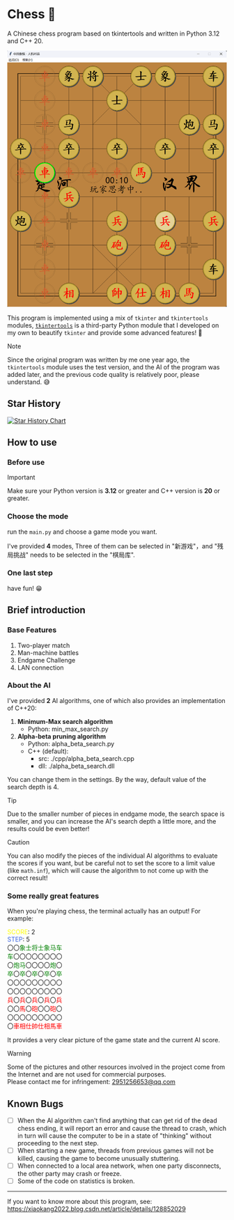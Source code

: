 # Chess 🚀

A Chinese chess program based on tkintertools and written in Python 3.12 and C++ 20.

![](./preview.png)

This program is implemented using a mix of `tkinter` and `tkintertools` modules, [`tkintertools`](https://github.com/Xiaokang2022/tkintertools) is a third-party Python module that I developed on my own to beautify `tkinter` and provide some advanced features! 🎉

> [!NOTE]  
> Since the original program was written by me one year ago, the `tkintertools` module uses the test version, and the AI of the program was added later, and the previous code quality is relatively poor, please understand. 😅

## Star History

<a href="https://star-history.com/#Xiaokang2022/Chess&Date">
 <picture>
   <source media="(prefers-color-scheme: dark)" srcset="https://api.star-history.com/svg?repos=Xiaokang2022/Chess&type=Date&theme=dark" />
   <source media="(prefers-color-scheme: light)" srcset="https://api.star-history.com/svg?repos=Xiaokang2022/Chess&type=Date" />
   <img alt="Star History Chart" src="https://api.star-history.com/svg?repos=Xiaokang2022/Chess&type=Date" />
 </picture>
</a>

## How to use

### Before use

> [!IMPORTANT]  
> Make sure your Python version is **3.12** or greater and C++ version is **20** or greater.

### Choose the mode

run the `main.py` and choose a game mode you want.

I've provided **4** modes, Three of them can be selected in "新游戏"，and "残局挑战" needs to be selected in the "棋局库".

### One last step

have fun! 😁

## Brief introduction

### Base Features

1. Two-player match
2. Man-machine battles
3. Endgame Challenge
4. LAN connection

### About the AI

I've provided **2** AI algorithms, one of which also provides an implementation of C++20:

1. **Minimum-Max search algorithm**
    - Python: min_max_search.py
2. **Alpha-beta pruning algorithm**
    - Python: alpha_beta_search.py
    - C++ (default):
        * src: ./cpp/alpha_beta_search.cpp
        * dll: ./alpha_beta_search.dll

You can change them in the settings. By the way, default value of the search depth is 4.

> [!TIP]  
> Due to the smaller number of pieces in endgame mode, the search space is smaller, and you can increase the AI's search depth a little more, and the results could be even better!

> [!CAUTION]  
> You can also modify the pieces of the individual AI algorithms to evaluate the scores if you want, but be careful not to set the score to a limit value (like `math.inf`), which will cause the algorithm to not come up with the correct result!

### Some really great features

When you're playing chess, the terminal actually has an output! For example:

<font color="yellow">SCORE</font>: 2  
<font color="royalblue">STEP</font>: 5  
〇〇<font color="green">象士将士象马车  
车</font>〇〇〇〇〇〇〇〇  
〇<font color="green">炮马</font>〇〇〇〇<font color="green">炮</font>〇  
<font color="green">卒</font>〇<font color="green">卒</font>〇<font color="green">卒</font>〇<font color="green">卒</font>〇<font color="green">卒</font>  
〇〇〇〇〇〇〇〇〇  
〇〇〇〇〇〇〇〇〇  
<font color="red">兵</font>〇<font color="red">兵</font>〇<font color="red">兵</font>〇<font color="red">兵</font>〇<font color="red">兵</font>  
〇〇<font color="red">馬</font>〇<font color="red">砲</font>〇〇<font color="red">砲</font>〇  
〇〇〇〇〇〇〇〇〇  
〇<font color="red">車相仕帥仕相馬車</font>  

It provides a very clear picture of the game state and the current AI score.

> [!WARNING]  
> Some of the pictures and other resources involved in the project come from the Internet and are not used for commercial purposes.  
> Please contact me for infringement: 2951256653@qq.com

## Known Bugs

- [ ] When the AI algorithm can't find anything that can get rid of the dead chess ending, it will report an error and cause the thread to crash, which in turn will cause the computer to be in a state of "thinking" without proceeding to the next step.
- [ ] When starting a new game, threads from previous games will not be killed, causing the game to become unusually stuttering.
- [ ] When connected to a local area network, when one party disconnects, the other party may crash or freeze.
- [ ] Some of the code on statistics is broken.

---

If you want to know more about this program, see: https://xiaokang2022.blog.csdn.net/article/details/128852029

